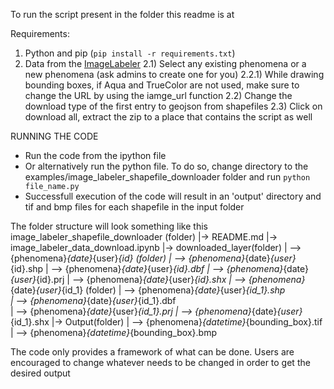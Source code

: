 To run the script present in the folder this readme is at

Requirements:
1) Python and pip (`pip install -r requirements.txt`)
2) Data from the [ImageLabeler](https://labeler.nasa-impact.net/earth-science-events/list)
    2.1) Select any existing phenomena or a new phenomena (ask admins to create one for you)
        2.2.1) While drawing bounding boxes, if Aqua and TrueColor are not used, make sure to change the URL by using the iamge_url function
    2.2) Change the download type of the first entry to geojson from shapefiles
    2.3) Click on download all, extract the zip to a place that contains the script as well

RUNNING THE CODE
* Run the code from the ipython file
* Or alternatively run the python file. To do so, change directory to the examples/image_labeler_shapefile_downloader folder and run `python file_name.py`
* Successfull execution of the code will result in an 'output' directory and tif and bmp files for each shapefile in the input folder


The folder structure will look something like this
image_labeler_shapefile_downloader (folder)
|-> README.md
|-> image_labeler_data_download.ipynb
|-> downloaded_layer(folder)
|  --> {phenomena}_{date}_{user}_{id} (folder)
|    --> {phenomena}_{date}_{user}_{id}.shp
|    --> {phenomena}_{date}_{user}_{id}.dbf
|    --> {phenomena}_{date}_{user}_{id}.prj
|    --> {phenomena}_{date}_{user}_{id}.shx
|  --> {phenomena}_{date}_{user}_{id_1} (folder)
|    --> {phenomena}_{date}_{user}_{id_1}.shp  
|    --> {phenomena}_{date}_{user}_{id_1}.dbf  
|    --> {phenomena}_{date}_{user}_{id_1}.prj
|    --> {phenomena}_{date}_{user}_{id_1}.shx
|-> Output(folder)
|  --> {phenomena}_{datetime}_{bounding_box}.tif
|  --> {phenomena}_{datetime}_{bounding_box}.bmp


The code only provides a framework of what can be done. Users are encouraged to change whatever needs to be changed in order to get the desired output